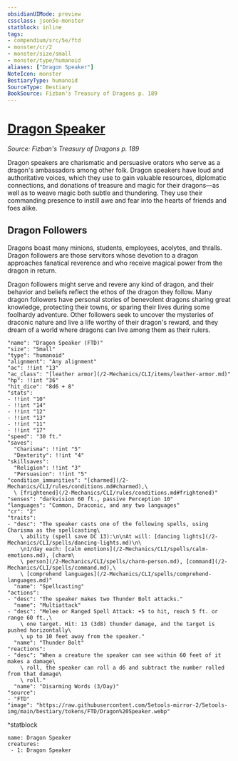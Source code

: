 ```yaml
---
obsidianUIMode: preview
cssclass: json5e-monster
statblock: inline
tags:
- compendium/src/5e/ftd
- monster/cr/2
- monster/size/small
- monster/type/humanoid
aliases: ["Dragon Speaker"]
NoteIcon: monster
BestiaryType: humanoid
SourceType: Bestiary
BookSource: Fizban's Treasury of Dragons p. 189
---
```

# [Dragon Speaker](2-Mechanics\CLI\bestiary\humanoid/dragon-speaker-ftd.md)
*Source: Fizban's Treasury of Dragons p. 189*  

Dragon speakers are charismatic and persuasive orators who serve as a dragon's ambassadors among other folk. Dragon speakers have loud and authoritative voices, which they use to gain valuable resources, diplomatic connections, and donations of treasure and magic for their dragons—as well as to weave magic both subtle and thundering. They use their commanding presence to instill awe and fear into the hearts of friends and foes alike.

## Dragon Followers

Dragons boast many minions, students, employees, acolytes, and thralls. Dragon followers are those servitors whose devotion to a dragon approaches fanatical reverence and who receive magical power from the dragon in return.

Dragon followers might serve and revere any kind of dragon, and their behavior and beliefs reflect the ethos of the dragon they follow. Many dragon followers have personal stories of benevolent dragons sharing great knowledge, protecting their towns, or sparing their lives during some foolhardy adventure. Other followers seek to uncover the mysteries of draconic nature and live a life worthy of their dragon's reward, and they dream of a world where dragons can live among them as their rulers.

```statblock
"name": "Dragon Speaker (FTD)"
"size": "Small"
"type": "humanoid"
"alignment": "Any alignment"
"ac": !!int "13"
"ac_class": "[leather armor](/2-Mechanics/CLI/items/leather-armor.md)"
"hp": !!int "36"
"hit_dice": "8d6 + 8"
"stats":
- !!int "10"
- !!int "14"
- !!int "12"
- !!int "13"
- !!int "11"
- !!int "17"
"speed": "30 ft."
"saves":
  "Charisma": !!int "5"
  "Dexterity": !!int "4"
"skillsaves":
  "Religion": !!int "3"
  "Persuasion": !!int "5"
"condition_immunities": "[charmed](/2-Mechanics/CLI/rules/conditions.md#charmed),\
  \ [frightened](/2-Mechanics/CLI/rules/conditions.md#frightened)"
"senses": "darkvision 60 ft., passive Perception 10"
"languages": "Common, Draconic, and any two languages"
"cr": "2"
"traits":
- "desc": "The speaker casts one of the following spells, using Charisma as the spellcasting\
    \ ability (spell save DC 13):\n\nAt will: [dancing lights](/2-Mechanics/CLI/spells/dancing-lights.md)\n\
    \n1/day each: [calm emotions](/2-Mechanics/CLI/spells/calm-emotions.md), [charm\
    \ person](/2-Mechanics/CLI/spells/charm-person.md), [command](/2-Mechanics/CLI/spells/command.md),\
    \ [comprehend languages](/2-Mechanics/CLI/spells/comprehend-languages.md)"
  "name": "Spellcasting"
"actions":
- "desc": "The speaker makes two Thunder Bolt attacks."
  "name": "Multiattack"
- "desc": "Melee or Ranged Spell Attack: +5 to hit, reach 5 ft. or range 60 ft.,\
    \ one target. Hit: 13 (3d8) thunder damage, and the target is pushed horizontally\
    \ up to 10 feet away from the speaker."
  "name": "Thunder Bolt"
"reactions":
- "desc": "When a creature the speaker can see within 60 feet of it makes a damage\
    \ roll, the speaker can roll a d6 and subtract the number rolled from that damage\
    \ roll."
  "name": "Disarming Words (3/Day)"
"source":
- "FTD"
"image": "https://raw.githubusercontent.com/5etools-mirror-2/5etools-img/main/bestiary/tokens/FTD/Dragon%20Speaker.webp"
```
^statblock

```encounter-table
name: Dragon Speaker
creatures:
 - 1: Dragon Speaker
```